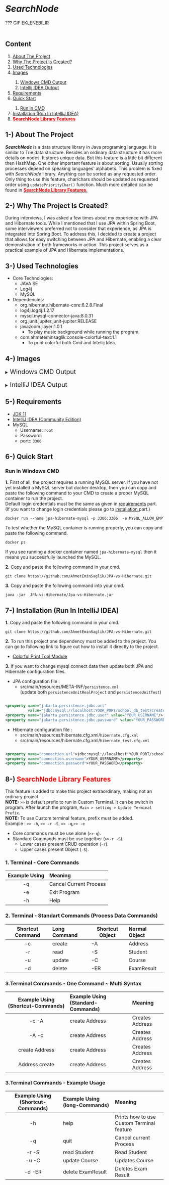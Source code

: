 # <i>SearchNode </i>

??? GIF EKLENEBILIR
<br> <br>

## Content

<ol>
        <a href="#about-project"><li>About The Project</li></a>
        <a href="#why-project-created"><li>Why The Project Is Created?</li></a>
        <a href="#used-technologies"><li>Used Technologies</li></a>
        <a href="#image"><li>Images </li></a>
                <ol> 
                        <a href="#windows-cmd-output"><li>Windows CMD Output</li></a>
                        <a href="#intelij-idea-output"><li> Intellij IDEA Output</li></a>
                </ol>
        </li>
        <a href="#requirements"><li>Requirements</li></a>
         <a href="#quick-start"><li>Quick Start</li></a>
         <ol>
	<a href="#run-in-cmd"><li>Run in CMD</li></a>
        <!-- <a href="#run-in-docker"><li>Run in Docker</li></a>-->
         </ol>
         </li>
        <a href="#installation"><li>Installation (Run In IntelliJ IDEA)</li></a>
        <a href="#searchnode-features" ><li> <span style="font-weight:bold;color:red;">SearchNode Library Features</span> </li></a>

<!--         <a href="#version-difference"><li>Version Difference</li></a> -->

</ol>



## <span id="about-project">1-) About The Project</span>

***SearchNode*** is a data structure library in Java programing language. It is similar to Trie data structure.
Besides an ordinary data structure it has more details on nodes. It stores unique data. But this feature is a little bit different then HashMap.
One other important feature is about sorting. Usually sorting processes depend on speaking languages' alphabets. This problem is fixed with
*SearchNode* library. Anything can be sorted as any requested order. Only thing to use this feature, char/chars should be updated as requested
order using `updatePriorityChar()` function. Much more detailed can be found in <a href="#searchnode-features" ><span style="font-weight:bold;color:red">SearchNode Library Features</span>. </a>

## <span id="why-project-created">2-) Why The Project Is Created?</span >

During interviews, I was asked a few times about my experience with JPA and Hibernate tools. While I mentioned that I
use JPA within Spring Boot, some interviewers preferred not to consider that experience, as JPA is integrated into
Spring Boot. To address this, I decided to create a project that allows for easy switching between JPA and Hibernate,
enabling a clear demonstration of both frameworks in action. This project serves as a practical example of JPA and
Hibernate implementations.

## <span id="used-technologies">3-) Used Technologies</span>

* Core Technologies:
    * JAVA SE
    * Log4j
    * MySQL
* Dependencies:
    * org.hibernate.hibernate-core:6.2.8.Final
    * log4j.log4j:1.2.17
    * mysql.mysql-connector-java:8.0.31
    * org.junit.jupiter.junit-jupiter:RELEASE
    * javazoom.jlayer:1.0.1
        * To play music background while running the program.
    * com.ahmeteminsaglik:console-colorful-text:1.1
        * To print colorful both Cmd and Intellij Idea.

## <span id="image">4-) Images </span>

[//]: # (### <span id="windows-cmd-output"><li> Windows CMD Output </li> </span>)
<details>
<summary> <span id="windows-cmd-output" style="font-size: 20px;"> Windows CMD Output  </span></summary>

### 1. Activating CMD Printing Tool.

!["images/cmd/1.png"](images/cmd/1.png) <br><br>

### 2. Activating ORM Logs

!["images/cmd/2.png"](images/cmd/2.png) <br><br>

### 3. Activating JPA

!["images/cmd/3.png"](images/cmd/3.png)<br><br>

### 4. Saving Address Data (ORM Logs from for JPA Implementation)

!["images/cmd/5.png"](images/cmd/5.png)<br> <br>

### 5. Find All Address Data (ORM Logs from for Hibernate Implementation)

!["images/cmd/7.png"](images/cmd/7.png)<br> <br>

### 1. Custom Terminal Commands - Help .

!["images/cmd/21.png"](images/cmd/21.png) <br><br>

### 2. Custom Terminal Commands - Inner process .

This may looks hard to understand but it is easy. Get relax.

1. Main process is about saving a new Student.
2. Instead of typing Student's grade, a new terminal commands is typed as `>> -r -A` which means `read Address`.
3. After completed 2. process, come back to 1. process. But again, terminal commans is typed. This time `>> -c -A` which
   means `create Addres`
4. After compoeted 3. process, come back to 1. process again. And this time just goes on 1. process.

!["images/cmd/21.png"](images/cmd/22.png) <br><br>

### 8. Find All Student Data

!["images/cmd/11.png"](images/cmd/11.png)<br> <br>

### 10. Saving New Course - Other Course

!["images/cmd/13.png"](images/cmd/13.png)<br> <br>

### 12. Student Save process invalid input and try to save without address data.

!["images/cmd/15.png"](images/cmd/15.png)<br> <br>

### 17. Save Exam Result - Course step and score.

!["images/cmd/20.png"](images/cmd/20.png)<br> <br>

</details>

<br>

<details>
<summary> <span id="intelij-idea-output" style="font-size: 20px;"> IntelliJ IDEA Output  </span></summary>

### 1. Activating IDEA Printing Tool.

!["images/idea/1.png"](images/idea/1.png) <br><br>

### 2. Retrieve all Exam Result data.

!["images/idea/3.png"](images/idea/3.png) <br><br>

### 3. Retrieve all Exam Result data by invalid Course Name.

!["images/idea/4.png"](images/idea/4.png) <br><br>

### 4. Retrieve all Exam Result data by Course Name.

!["images/idea/6.png"](images/idea/6.png) <br><br>

</details>

## <span id="requirements">5-) Requirements</span>

* <a href="https://www.oracle.com/tr/java/technologies/javase/jdk11-archive-downloads.html">JDK 11</a>
* <a href="https://www.jetbrains.com/idea/download/?section=windows"> IntelliJ IDEA (Community Edition) </a>
* MySQL
    * Username: `root`
    * Password: ` `
    * port:: `3306`

## <span id="quick-start">6-) Quick Start </span>

### <span id="run-in-cmd"> Run In Windows CMD </span>

**1.** First of all, the project requires a running MySQL server. If you have not yet installed a MySQL server but
docker desktop, then you can copy and paste the following command to your CMD to create a proper MySQL container to run
the project.  
Default login credentials must be the same as given in  <a href="#requirements">requirements</a> part.   
(If you want to change login credentials please go to <a href="#installation"> installation </a> part.)

```dockerfile
docker run --name jpa-hibernate-mysql -p 3306:3306  -e MYSQL_ALLOW_EMPTY_PASSWORD=1 -d mysql
```

To test whether the MySQL container is running properly, you can copy and paste the following command.

```
docker ps
```
If you see running a docker container named `jpa-hibernate-mysql` then it means you successfully launched the MySQL.


**2.** Copy and paste the following command in your cmd.
<br>

```
git clone https://github.com/AhmetEminSaglik/JPA-vs-Hibernate.git
```

**3.** Copy and paste the following command into your cmd.

```
java -jar  JPA-vs-Hibernate/Jpa-vs-Hibernate.jar
```

## <span id="installation">7-) Installation (Run In IntelliJ IDEA)</span>

**1.** Copy and paste the following command in your cmd.

```
git clone https://github.com/AhmetEminSaglik/JPA-vs-Hibernate.git
```

**2.** To run this project one dependency must be added to the project. You can go to following link to figure out how
to install it directly to the project.

* <a href="https://github.com/AhmetEminSaglik/Console-Colorful-text?tab=readme-ov-file#installation"> Colorful Print Tool Module </a>

[//]: # (* <a href="https://github.com/AhmetEminSaglik/MusicPlayerForConsoleApp?tab=readme-ov-file#installation"> Music Player Console Module </a>)

**3.** If you want to change mysql connect data then update both JPA and Hibernate configuration files.

* JPA configuration file :
    * src/main/resources/META-INF/`persistence.xml`   
      (update both `persistenceUnitRealProject` and `persistenceUnitTest`)

```xml

<property name="jakarta.persistence.jdbc.url"
          value="jdbc:mysql://localhost:YOUR_PORT/school_db_test?createDatabaseIfNotExist=true"/>
<property name="jakarta.persistence.jdbc.user" value="YOUR_USERNAME"/>
<property name="jakarta.persistence.jdbc.password" value="YOUR_PASSWORD"/>
```

* Hibernate configuration file :
    * src/main/resources/hibernate.cfg.xml/`hibernate.cfg.xml`
    * src/main/resources/hibernate.cfg.xml/`hibernate_test.cfg.xml`

```xml

<property name="connection.url">jdbc:mysql://localhost:YOUR_PORT/school_db?allowPublicKeyRetrieval=true&amp;useSSL=false&amp;createDatabaseIfNotExist=true</property>
<property name="connection.username">YOUR_USERNAME</property>
<property name="connection.password">YOUR_PASSWORD</property>
```

## <span id="searchnode-features"> 8-)<span style="color:red"> SearchNode Library Features</span>

This feature is added to make this project extraordinary, making not an ordinary project.  
**NOTE:** `>>` is default prefix to run in Custom Terminal. It can be switch in program. After launch the program, `Main > setting > Update Terminal Prefix`.  
**NOTE:** To use Custom terminal feature, prefix must be added.   
Example :  `>> -h`, `>> -r -S`, `>> -q`,`>> -e`

* Core commands must be use alone (`>>-q`).
* Standard Commands must be use together (`>>-r -S`).
    * Lower cases present CRUD operation (`-r`).
    * Upper cases present Object (`-S`).

### 1. Terminal - Core Commands

| Example Using | Meaning                | 
|:-------------:|:-----------------------|
|      -q       | Cancel Current Process |
|      -e       | Exit Program           |
|      -h       | Help                   |


### 2. Terminal -  Standart Commands (Process Data Commands)

| Shortcut  Command | Long  Command | Shortcut  Object | Normal Object |
|:-----------------:|:--------------|------------------|:--------------|
|        -c         | create        | -A               | Address       |
|        -r         | read          | -S               | Student       |
|        -u         | update        | -C               | Course        |
|        -d         | delete        | -ER              | ExamResult    |

### 3.Terminal Commands - One Command ~ Multi Syntax

| Example Using (Shortcut-Commands) | Example Using (Standard-Commands) | Meaning              | 
|:---------------------------------:|:----------------------------------|:---------------------|
|               -c -A               | create Address                    | Creates Address      |
|               -A -c               | create Address                    | Creates Address      |
|          create Address           | create Address                    | Creates Address      |
|          Address create           | create Address                    | Creates Address      |


### 3.Terminal Commands - Example Usage

| Example Using (Shortcut-Commands) | Example Using (long-Commands) | Meaning                                   | 
|:---------------------------------:|:------------------------------|:------------------------------------------|
|                -h                 | help                          | Prints how to use Custom Terminal feature |
|                -q                 | quit                          | Cancel current Process                    |
|               -r -S               | read Student                  | Read Student                              |
|               -u -C               | update Course                 | Updates Course                            |
|              -d -ER               | delete ExamResult             | Deletes  Exam Result                      |

